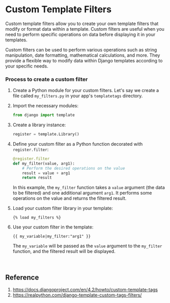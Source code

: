 # Custom Template Filters

Custom template filters allow you to create your own template filters that modify or format data within a template. Custom filters are useful when you need to perform specific operations on data before 
displaying it in your templates.


Custom filters can be used to perform various operations such as string manipulation, date formatting, mathematical calculations, and more. They provide a flexible way to modify data within Django templates according to your specific needs.

### Process to create a custom filter

1. Create a Python module for your custom filters. Let's say we create a file called `my_filters.py` in your app's `templatetags` directory.
2. Import the necessary modules:

   ```python
   from django import template
   ```
3. Create a library instance:

   ```python
   register = template.Library()
   ```
4. Define your custom filter as a Python function decorated with `register.filter`:

   ```python
   @register.filter
   def my_filter(value, arg1):
       # Perform the desired operations on the value
       result = value + arg1
       return result
   ```

   In this example, the `my_filter` function takes a `value` argument (the data to be filtered) and one additional argument `arg1`. It performs some operations on the value and returns the filtered result.

5. Load your custom filter library in your template:

   ```django
   {% load my_filters %}
   ```

6. Use your custom filter in the template:

   ```django
   {{ my_variable|my_filter:"arg1" }}
   ```

   The `my_variable` will be passed as the `value` argument to the `my_filter` function, and the filtered result will be displayed.

<br>

## Reference
1. https://docs.djangoproject.com/en/4.2/howto/custom-template-tags
2. https://realpython.com/django-template-custom-tags-filters/
